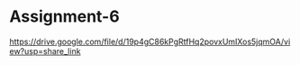 # Assignment-6
https://drive.google.com/file/d/19p4gC86kPgRtfHq2povxUmIXos5jqmOA/view?usp=share_link
